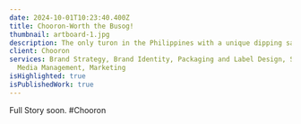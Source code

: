 ```yaml
---
date: 2024-10-01T10:23:40.400Z
title: Chooron-Worth the Busog!
thumbnail: artboard-1.jpg
description: The only turon in the Philippines with a unique dipping sauce experience.
client: Chooron
services: Brand Strategy, Brand Identity, Packaging and Label Design, Social
  Media Management, Marketing
isHighlighted: true
isPublishedWork: true
---
```

Full Story soon. #Chooron